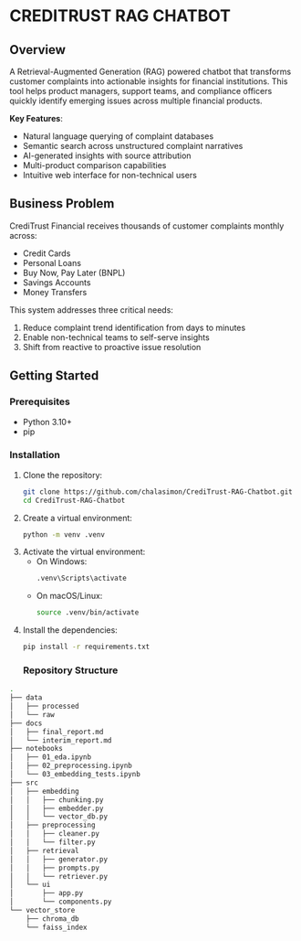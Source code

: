 # CREDITRUST RAG CHATBOT
## Overview

A Retrieval-Augmented Generation (RAG) powered chatbot that transforms customer complaints into actionable insights for financial institutions. This tool helps product managers, support teams, and compliance officers quickly identify emerging issues across multiple financial products.

**Key Features**:
- Natural language querying of complaint databases
- Semantic search across unstructured complaint narratives
- AI-generated insights with source attribution
- Multi-product comparison capabilities
- Intuitive web interface for non-technical users

## Business Problem

CrediTrust Financial receives thousands of customer complaints monthly across:
- Credit Cards
- Personal Loans
- Buy Now, Pay Later (BNPL)
- Savings Accounts
- Money Transfers

This system addresses three critical needs:
1. Reduce complaint trend identification from days to minutes
2. Enable non-technical teams to self-serve insights
3. Shift from reactive to proactive issue resolution

## Getting Started

### Prerequisites
- Python 3.10+
- pip

### Installation
1. Clone the repository:
   ```bash
   git clone https://github.com/chalasimon/CrediTrust-RAG-Chatbot.git
   cd CrediTrust-RAG-Chatbot
   ```
2. Create a virtual environment:
   ```bash
   python -m venv .venv
   ```
3. Activate the virtual environment:
   - On Windows:
     ```bash
     .venv\Scripts\activate
     ```
   - On macOS/Linux:
     ```bash
     source .venv/bin/activate
     ```
4. Install the dependencies:
   ```bash
   pip install -r requirements.txt
   ```
   ### Repository Structure

```bash
.
├── data
│   ├── processed
│   └── raw
├── docs
│   ├── final_report.md
│   └── interim_report.md
├── notebooks
│   ├── 01_eda.ipynb
│   ├── 02_preprocessing.ipynb
│   └── 03_embedding_tests.ipynb
├── src
│   ├── embedding
│   │   ├── chunking.py
│   │   ├── embedder.py
│   │   └── vector_db.py
│   ├── preprocessing
│   │   ├── cleaner.py
│   │   └── filter.py
│   ├── retrieval
│   │   ├── generator.py
│   │   ├── prompts.py
│   │   └── retriever.py
│   └── ui
│       ├── app.py
│       └── components.py
└── vector_store
    ├── chroma_db
    └── faiss_index